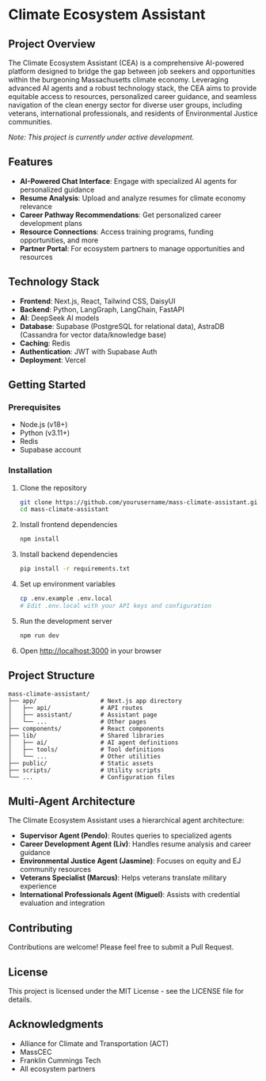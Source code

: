 # Climate Ecosystem Assistant

## Project Overview

The Climate Ecosystem Assistant (CEA) is a comprehensive AI-powered platform designed to bridge the gap between job seekers and opportunities within the burgeoning Massachusetts climate economy. Leveraging advanced AI agents and a robust technology stack, the CEA aims to provide equitable access to resources, personalized career guidance, and seamless navigation of the clean energy sector for diverse user groups, including veterans, international professionals, and residents of Environmental Justice communities.

*Note: This project is currently under active development.*

## Features

- **AI-Powered Chat Interface**: Engage with specialized AI agents for personalized guidance
- **Resume Analysis**: Upload and analyze resumes for climate economy relevance
- **Career Pathway Recommendations**: Get personalized career development plans
- **Resource Connections**: Access training programs, funding opportunities, and more
- **Partner Portal**: For ecosystem partners to manage opportunities and resources

## Technology Stack

- **Frontend**: Next.js, React, Tailwind CSS, DaisyUI
- **Backend**: Python, LangGraph, LangChain, FastAPI
- **AI**: DeepSeek AI models
- **Database**: Supabase (PostgreSQL for relational data), AstraDB (Cassandra for vector data/knowledge base)
- **Caching**: Redis
- **Authentication**: JWT with Supabase Auth
- **Deployment**: Vercel

## Getting Started

### Prerequisites

- Node.js (v18+)
- Python (v3.11+)
- Redis
- Supabase account

### Installation

1. Clone the repository
   ```bash
   git clone https://github.com/yourusername/mass-climate-assistant.git
   cd mass-climate-assistant
   ```

2. Install frontend dependencies
   ```bash
   npm install
   ```

3. Install backend dependencies
   ```bash
   pip install -r requirements.txt
   ```

4. Set up environment variables
   ```bash
   cp .env.example .env.local
   # Edit .env.local with your API keys and configuration
   ```

5. Run the development server
   ```bash
   npm run dev
   ```

6. Open [http://localhost:3000](http://localhost:3000) in your browser

## Project Structure

```
mass-climate-assistant/
├── app/                  # Next.js app directory
│   ├── api/              # API routes
│   ├── assistant/        # Assistant page
│   └── ...               # Other pages
├── components/           # React components
├── lib/                  # Shared libraries
│   ├── ai/               # AI agent definitions
│   ├── tools/            # Tool definitions
│   └── ...               # Other utilities
├── public/               # Static assets
├── scripts/              # Utility scripts
└── ...                   # Configuration files
```

## Multi-Agent Architecture

The Climate Ecosystem Assistant uses a hierarchical agent architecture:

- **Supervisor Agent (Pendo)**: Routes queries to specialized agents
- **Career Development Agent (Liv)**: Handles resume analysis and career guidance
- **Environmental Justice Agent (Jasmine)**: Focuses on equity and EJ community resources
- **Veterans Specialist (Marcus)**: Helps veterans translate military experience
- **International Professionals Agent (Miguel)**: Assists with credential evaluation and integration

## Contributing

Contributions are welcome! Please feel free to submit a Pull Request.

## License

This project is licensed under the MIT License - see the LICENSE file for details.

## Acknowledgments

- Alliance for Climate and Transportation (ACT)
- MassCEC
- Franklin Cummings Tech
- All ecosystem partners
